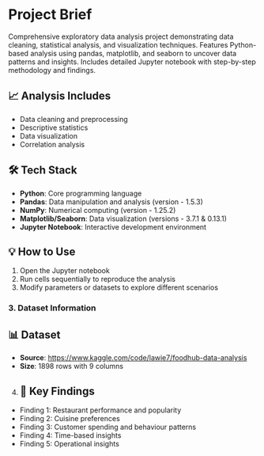 # Project Brief
Comprehensive exploratory data analysis project demonstrating data cleaning, statistical analysis, and visualization techniques. Features Python-based analysis using pandas, matplotlib, and seaborn to uncover data patterns and insights. Includes detailed Jupyter notebook with step-by-step methodology and findings.

## 📈 Analysis Includes
- Data cleaning and preprocessing
- Descriptive statistics
- Data visualization
- Correlation analysis

## 🛠️ Tech Stack
- **Python**: Core programming language
- **Pandas**: Data manipulation and analysis (version - 1.5.3)
- **NumPy**: Numerical computing (version - 1.25.2)
- **Matplotlib/Seaborn**: Data visualization (versions - 3.7.1 & 0.13.1)
- **Jupyter Notebook**: Interactive development environment

## 💡 How to Use
1. Open the Jupyter notebook
2. Run cells sequentially to reproduce the analysis
3. Modify parameters or datasets to explore different scenarios

### 3. **Dataset Information**
## 📊 Dataset
- **Source**: https://www.kaggle.com/code/lawie7/foodhub-data-analysis
- **Size**: 1898 rows with 9 columns

4. ## 🔑 Key Findings
- Finding 1: Restaurant performance and popularity
- Finding 2: Cuisine preferences
- Finding 3: Customer spending and behaviour patterns
- Finding 4: Time-based insights
- Finding 5: Operational insights
